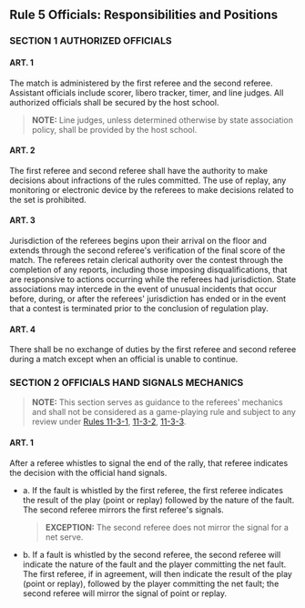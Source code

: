 <!-- Section: Officials Responsibilities and Positions -->

## Rule 5 Officials: Responsibilities and Positions

### SECTION 1 AUTHORIZED OFFICIALS

#### ART. 1

The match is administered by the first referee and the second referee. Assistant officials include scorer, libero tracker, timer, and line judges. All authorized officials shall be secured by the host school.

> **NOTE:** Line judges, unless determined otherwise by state association policy, shall be provided by the host school.

#### ART. 2

The first referee and second referee shall have the authority to make decisions about infractions of the rules committed. The use of replay, any monitoring or electronic device by the referees to make decisions related to the set is prohibited.

#### ART. 3

Jurisdiction of the referees begins upon their arrival on the floor and extends through the second referee's verification of the final score of the match. The referees retain clerical authority over the contest through the completion of any reports, including those imposing disqualifications, that are responsive to actions occurring while the referees had jurisdiction. State associations may intercede in the event of unusual incidents that occur before, during, or after the referees' jurisdiction has ended or in the event that a contest is terminated prior to the conclusion of regulation play.

#### ART. 4

There shall be no exchange of duties by the first referee and second referee during a match except when an official is unable to continue.

### SECTION 2 OFFICIALS HAND SIGNALS MECHANICS

> **NOTE:** This section serves as guidance to the referees' mechanics and shall not be considered as a game-playing rule and subject to any review under [Rules 11-3-1](#rule-11-3-1), [11-3-2](#rule-11-3-2), [11-3-3](#rule-11-3-3).

#### ART. 1

After a referee whistles to signal the end of the rally, that referee indicates the decision with the official hand signals.

- a. If the fault is whistled by the first referee, the first referee indicates the result of the play (point or replay) followed by the nature of the fault. The second referee mirrors the first referee's signals.
  > **EXCEPTION:** The second referee does not mirror the signal for a net serve.
- b. If a fault is whistled by the second referee, the second referee will indicate the nature of the fault and the player committing the net fault. The first referee, if in agreement, will then indicate the result of the play (point or replay), followed by the player committing the net fault; the second referee will mirror the signal of point or replay.
